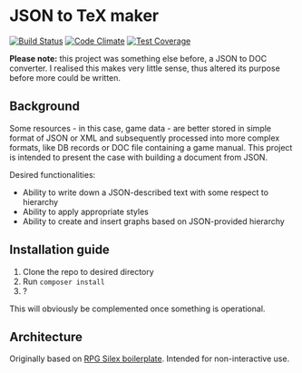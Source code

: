 # JSON to TeX maker
[![Build Status](https://travis-ci.org/mikron-ia/json2tex.svg?branch=master)](https://travis-ci.org/mikron-ia/json2tex)
[![Code Climate](https://codeclimate.com/github/mikron-ia/json2tex/badges/gpa.svg)](https://codeclimate.com/github/mikron-ia/json2tex)
[![Test Coverage](https://codeclimate.com/github/mikron-ia/json2tex/badges/coverage.svg)](https://codeclimate.com/github/mikron-ia/json2tex/coverage)

**Please note:** this project was something else before, a JSON to DOC converter. I realised this makes very little sense, thus altered its purpose before more could be written.

## Background
Some resources - in this case, game data - are better stored in simple format of JSON or XML and subsequently processed into more complex formats, like DB records or DOC file containing a game manual. This project is intended to present the case with building a document from JSON. 

Desired functionalities:

- Ability to write down a JSON-described text with some respect to hierarchy
- Ability to apply appropriate styles
- Ability to create and insert graphs based on JSON-provided hierarchy

## Installation guide
1. Clone the repo to desired directory
1. Run `composer install`
1. ?

This will obviously be complemented once something is operational.

## Architecture

Originally based on [RPG Silex boilerplate](/mikron-ia/rpg-boilerplate-silex). Intended for non-interactive use.
